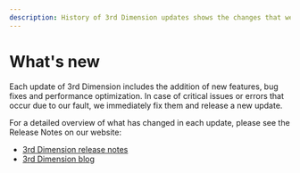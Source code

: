 ```yaml
---
description: History of 3rd Dimension updates shows the changes that were in each version.
---
```


# What's new

Each update of 3rd Dimension includes the addition of new features, bug fixes and performance optimization. In case of critical issues or errors that occur due to our fault, we immediately fix them and release a new update.



For a detailed overview of what has changed in each update, please see the Release Notes on our website:

* [3rd Dimension release notes](https://thirddimension.exchange/release-notes/)
* [3rd Dimension blog\
  ](https://thirddimension.exchange/blog/)
